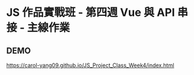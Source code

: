 # JS 作品實戰班 - 第四週 Vue 與 API 串接 - 主線作業

## DEMO

https://carol-yang09.github.io/JS_Project_Class_Week4/index.html